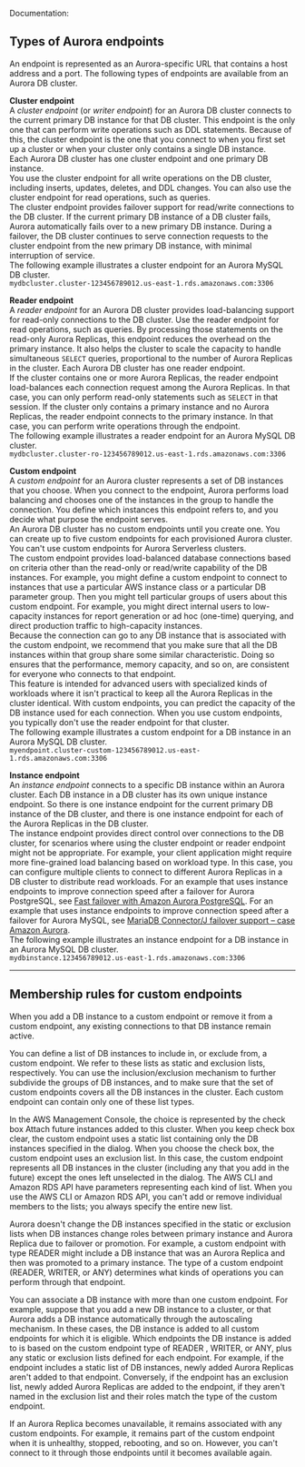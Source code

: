 Documentation: 


## Types of Aurora endpoints<a name="Aurora.Overview.Endpoints.Types"></a>

 An endpoint is represented as an Aurora\-specific URL that contains a host address and a port\. The following types of endpoints are available from an Aurora DB cluster\. 

**Cluster endpoint**  
 A *cluster endpoint* \(or *writer endpoint*\) for an Aurora DB cluster connects to the current primary DB instance for that DB cluster\. This endpoint is the only one that can perform write operations such as DDL statements\. Because of this, the cluster endpoint is the one that you connect to when you first set up a cluster or when your cluster only contains a single DB instance\.   
 Each Aurora DB cluster has one cluster endpoint and one primary DB instance\.   
 You use the cluster endpoint for all write operations on the DB cluster, including inserts, updates, deletes, and DDL changes\. You can also use the cluster endpoint for read operations, such as queries\.   
 The cluster endpoint provides failover support for read/write connections to the DB cluster\. If the current primary DB instance of a DB cluster fails, Aurora automatically fails over to a new primary DB instance\. During a failover, the DB cluster continues to serve connection requests to the cluster endpoint from the new primary DB instance, with minimal interruption of service\.   
 The following example illustrates a cluster endpoint for an Aurora MySQL DB cluster\.   
 `mydbcluster.cluster-123456789012.us-east-1.rds.amazonaws.com:3306` 

**Reader endpoint**  
 A *reader endpoint* for an Aurora DB cluster provides load\-balancing support for read\-only connections to the DB cluster\. Use the reader endpoint for read operations, such as queries\. By processing those statements on the read\-only Aurora Replicas, this endpoint reduces the overhead on the primary instance\. It also helps the cluster to scale the capacity to handle simultaneous `SELECT` queries, proportional to the number of Aurora Replicas in the cluster\. Each Aurora DB cluster has one reader endpoint\.   
 If the cluster contains one or more Aurora Replicas, the reader endpoint load\-balances each connection request among the Aurora Replicas\. In that case, you can only perform read\-only statements such as `SELECT` in that session\. If the cluster only contains a primary instance and no Aurora Replicas, the reader endpoint connects to the primary instance\. In that case, you can perform write operations through the endpoint\.   
 The following example illustrates a reader endpoint for an Aurora MySQL DB cluster\.   
 `mydbcluster.cluster-ro-123456789012.us-east-1.rds.amazonaws.com:3306` 

**Custom endpoint**  
 A *custom endpoint* for an Aurora cluster represents a set of DB instances that you choose\. When you connect to the endpoint, Aurora performs load balancing and chooses one of the instances in the group to handle the connection\. You define which instances this endpoint refers to, and you decide what purpose the endpoint serves\.   
 An Aurora DB cluster has no custom endpoints until you create one\. You can create up to five custom endpoints for each provisioned Aurora cluster\. You can't use custom endpoints for Aurora Serverless clusters\.   
 The custom endpoint provides load\-balanced database connections based on criteria other than the read\-only or read/write capability of the DB instances\. For example, you might define a custom endpoint to connect to instances that use a particular AWS instance class or a particular DB parameter group\. Then you might tell particular groups of users about this custom endpoint\. For example, you might direct internal users to low\-capacity instances for report generation or ad hoc \(one\-time\) querying, and direct production traffic to high\-capacity instances\.   
 Because the connection can go to any DB instance that is associated with the custom endpoint, we recommend that you make sure that all the DB instances within that group share some similar characteristic\. Doing so ensures that the performance, memory capacity, and so on, are consistent for everyone who connects to that endpoint\.   
 This feature is intended for advanced users with specialized kinds of workloads where it isn't practical to keep all the Aurora Replicas in the cluster identical\. With custom endpoints, you can predict the capacity of the DB instance used for each connection\. When you use custom endpoints, you typically don't use the reader endpoint for that cluster\.   
 The following example illustrates a custom endpoint for a DB instance in an Aurora MySQL DB cluster\.   
 `myendpoint.cluster-custom-123456789012.us-east-1.rds.amazonaws.com:3306` 

**Instance endpoint**  
 An *instance endpoint* connects to a specific DB instance within an Aurora cluster\. Each DB instance in a DB cluster has its own unique instance endpoint\. So there is one instance endpoint for the current primary DB instance of the DB cluster, and there is one instance endpoint for each of the Aurora Replicas in the DB cluster\.   
 The instance endpoint provides direct control over connections to the DB cluster, for scenarios where using the cluster endpoint or reader endpoint might not be appropriate\. For example, your client application might require more fine\-grained load balancing based on workload type\. In this case, you can configure multiple clients to connect to different Aurora Replicas in a DB cluster to distribute read workloads\. For an example that uses instance endpoints to improve connection speed after a failover for Aurora PostgreSQL, see [Fast failover with Amazon Aurora PostgreSQL](AuroraPostgreSQL.BestPractices.md#AuroraPostgreSQL.BestPractices.FastFailover)\. For an example that uses instance endpoints to improve connection speed after a failover for Aurora MySQL, see [MariaDB Connector/J failover support – case Amazon Aurora](https://mariadb.org/mariadb-connectorj-failover-support-case-amazon-aurora/)\.   
 The following example illustrates an instance endpoint for a DB instance in an Aurora MySQL DB cluster\.   
 `mydbinstance.123456789012.us-east-1.rds.amazonaws.com:3306` 


------


## Membership rules for custom endpoints
When you add a DB instance to a custom endpoint or remove it from a custom endpoint, any existing connections to that DB instance remain active.

You can define a list of DB instances to include in, or exclude from, a custom endpoint. We refer to these lists as static and exclusion lists, respectively. You can use the inclusion/exclusion mechanism to further subdivide the groups of DB instances, and to make sure that the set of custom endpoints covers all the DB instances in the cluster. Each custom endpoint can contain only one of these list types.

In the AWS Management Console, the choice is represented by the check box Attach future instances added to this cluster. When you keep check box clear, the custom endpoint uses a static list containing only the DB instances specified in the dialog. When you choose the check box, the custom endpoint uses an exclusion list. In this case, the custom endpoint represents all DB instances in the cluster (including any that you add in the future) except the ones left unselected in the dialog. The AWS CLI and Amazon RDS API have parameters representing each kind of list. When you use the AWS CLI or Amazon RDS API, you can't add or remove individual members to the lists; you always specify the entire new list.

Aurora doesn't change the DB instances specified in the static or exclusion lists when DB instances change roles between primary instance and Aurora Replica due to failover or promotion. For example, a custom endpoint with type READER might include a DB instance that was an Aurora Replica and then was promoted to a primary instance. The type of a custom endpoint (READER, WRITER, or ANY) determines what kinds of operations you can perform through that endpoint.

You can associate a DB instance with more than one custom endpoint. For example, suppose that you add a new DB instance to a cluster, or that Aurora adds a DB instance automatically through the autoscaling mechanism. In these cases, the DB instance is added to all custom endpoints for which it is eligible. Which endpoints the DB instance is added to is based on the custom endpoint type of READER , WRITER, or ANY, plus any static or exclusion lists defined for each endpoint. For example, if the endpoint includes a static list of DB instances, newly added Aurora Replicas aren't added to that endpoint. Conversely, if the endpoint has an exclusion list, newly added Aurora Replicas are added to the endpoint, if they aren't named in the exclusion list and their roles match the type of the custom endpoint.

If an Aurora Replica becomes unavailable, it remains associated with any custom endpoints. For example, it remains part of the custom endpoint when it is unhealthy, stopped, rebooting, and so on. However, you can't connect to it through those endpoints until it becomes available again.

